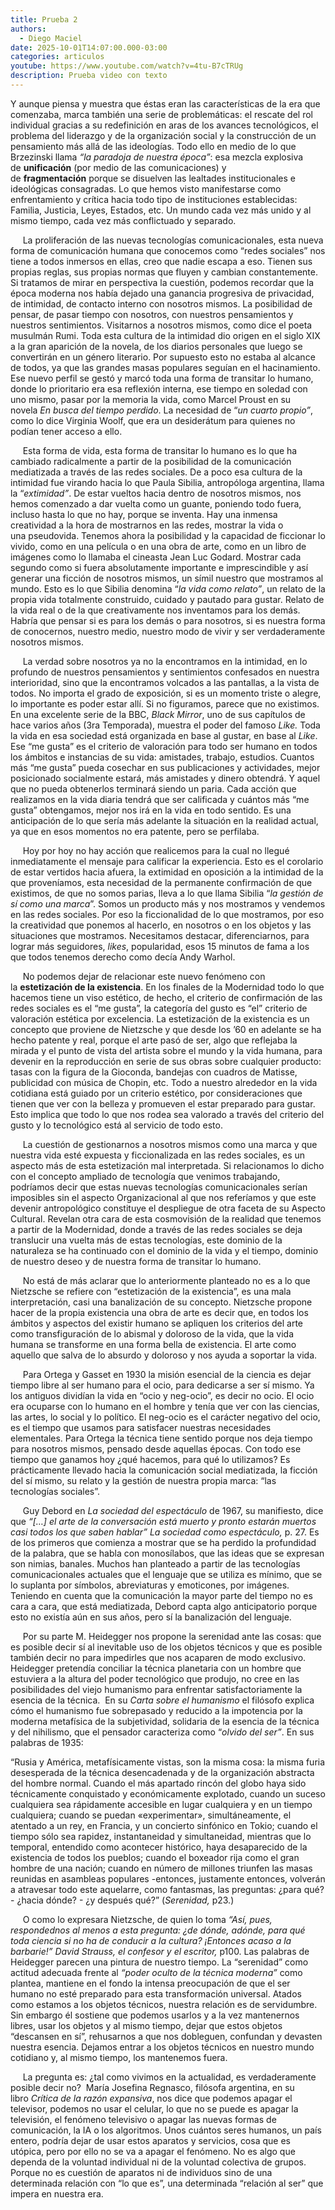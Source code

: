 ```yaml
---
title: Prueba 2
authors:
  - Diego Maciel
date: 2025-10-01T14:07:00.000-03:00
categories: articulos
youtube: https://www.youtube.com/watch?v=4tu-B7cTRUg
description: Prueba video con texto
---
```




Y aunque piensa y muestra que éstas eran las características de la era que comenzaba, marca también una serie de problemáticas: el rescate del rol individual gracias a su redefinición en aras de los avances tecnológicos, el problema del liderazgo y de la organización social y la construcción de un pensamiento más allá de las ideologías. Todo ello en medio de lo que Brzezinski llama *“la paradoja de nuestra época”*: esa mezcla explosiva de **unificación** (por medio de las comunicaciones) y de **fragmentación** porque se disuelven las lealtades institucionales e ideológicas consagradas. Lo que hemos visto manifestarse como enfrentamiento y crítica hacia todo tipo de instituciones establecidas: Familia, Justicia, Leyes, Estados, etc. Un mundo cada vez más unido y al mismo tiempo, cada vez más conflictuado y separado.

     La proliferación de las nuevas tecnologías comunicacionales, esta nueva forma de comunicación humana que conocemos como “redes sociales” nos tiene a todos inmersos en ellas, creo que nadie escapa a eso. Tienen sus propias reglas, sus propias normas que fluyen y cambian constantemente. Si tratamos de mirar en perspectiva la cuestión, podemos recordar que la época moderna nos había dejado una ganancia progresiva de privacidad, de intimidad, de contacto interno con nosotros mismos. La posibilidad de pensar, de pasar tiempo con nosotros, con nuestros pensamientos y nuestros sentimientos. Visitarnos a nosotros mismos, como dice el poeta musulmán Rumi. Toda esta cultura de la intimidad dio origen en el siglo XIX a la gran aparición de la novela, de los diarios personales que luego se convertirán en un género literario. Por supuesto esto no estaba al alcance de todos, ya que las grandes masas populares seguían en el hacinamiento. Ese nuevo perfil se gestó y marcó toda una forma de transitar lo humano, donde lo prioritario era esa reflexión interna, ese tiempo en soledad con uno mismo, pasar por la memoria la vida, como Marcel Proust en su novela *En busca del tiempo perdido*. La necesidad de “*un cuarto propio”*, como lo dice Virginia Woolf, que era un desiderátum para quienes no podían tener acceso a ello.

     Esta forma de vida, esta forma de transitar lo humano es lo que ha cambiado radicalmente a partir de la posibilidad de la comunicación mediatizada a través de las redes sociales. De a poco esa cultura de la intimidad fue virando hacia lo que Paula Sibilia, antropóloga argentina, llama la “*extimidad”*. De estar vueltos hacia dentro de nosotros mismos, nos hemos comenzado a dar vuelta como un guante, poniendo todo fuera, incluso hasta lo que no hay, porque se inventa. Hay una inmensa creatividad a la hora de mostrarnos en las redes, mostrar la vida o una pseudovida. Tenemos ahora la posibilidad y la capacidad de ficcionar lo vivido, como en una película o en una obra de arte, como en un libro de imágenes como lo llamaba el cineasta Jean Luc Godard. Mostrar cada segundo como si fuera absolutamente importante e imprescindible y así generar una ficción de nosotros mismos, un símil nuestro que mostramos al mundo. Esto es lo que Sibilia denomina “*la vida como relato”*, un relato de la propia vida totalmente construido, cuidado y pautado para gustar. Relato de la vida real o de la que creativamente nos inventamos para los demás. Habría que pensar si es para los demás o para nosotros, si es nuestra forma de conocernos, nuestro medio, nuestro modo de vivir y ser verdaderamente nosotros mismos. 

     La verdad sobre nosotros ya no la encontramos en la intimidad, en lo profundo de nuestros pensamientos y sentimientos confesados en nuestra interioridad, sino que la encontramos volcados a las pantallas, a la vista de todos. No importa el grado de exposición, si es un momento triste o alegre, lo importante es poder estar allí. Si no figuramos, parece que no existimos. En una excelente serie de la BBC, *Black Mirror*, uno de sus capítulos de hace varios años (3ra Temporada), muestra el poder del famoso *Like.* Toda la vida en esa sociedad está organizada en base al gustar, en base al *Like*. Ese “me gusta” es el criterio de valoración para todo ser humano en todos los ámbitos e instancias de su vida: amistades, trabajo, estudios. Cuantos más “me gusta” pueda cosechar en sus publicaciones y actividades, mejor posicionado socialmente estará, más amistades y dinero obtendrá. Y aquel que no pueda obtenerlos terminará siendo un paria. Cada acción que realizamos en la vida diaria tendrá que ser calificada y cuántos más “me gusta” obtengamos, mejor nos irá en la vida en todo sentido. Es una anticipación de lo que sería más adelante la situación en la realidad actual, ya que en esos momentos no era patente, pero se perfilaba.

     Hoy por hoy no hay acción que realicemos para la cual no llegué inmediatamente el mensaje para calificar la experiencia. Esto es el corolario de estar vertidos hacia afuera, la extimidad en oposición a la intimidad de la que proveníamos, esta necesidad de la permanente confirmación de que existimos, de que no somos parias, lleva a lo que llama Sibilia “*la gestión de sí como una marca*”. Somos un producto más y nos mostramos y vendemos en las redes sociales. Por eso la ficcionalidad de lo que mostramos, por eso la creatividad que ponemos al hacerlo, en nosotros o en los objetos y las situaciones que mostramos. Necesitamos destacar, diferenciarnos, para lograr más seguidores, *likes*, popularidad, esos 15 minutos de fama a los que todos tenemos derecho como decía Andy Warhol.

     No podemos dejar de relacionar este nuevo fenómeno con la **estetización de la existencia**. En los finales de la Modernidad todo lo que hacemos tiene un viso estético, de hecho, el criterio de confirmación de las redes sociales es el “me gusta”, la categoría del gusto es “el” criterio de valoración estética por excelencia. La estetización de la existencia es un concepto que proviene de Nietzsche y que desde los ’60 en adelante se ha hecho patente y real, porque el arte pasó de ser, algo que reflejaba la mirada y el punto de vista del artista sobre el mundo y la vida humana, para devenir en la reproducción en serie de sus obras sobre cualquier producto: tasas con la figura de la Gioconda, bandejas con cuadros de Matisse, publicidad con música de Chopin, etc. Todo a nuestro alrededor en la vida cotidiana está guiado por un criterio estético, por consideraciones que tienen que ver con la belleza y promueven el estar preparado para gustar. Esto implica que todo lo que nos rodea sea valorado a través del criterio del gusto y lo tecnológico está al servicio de todo esto.

     La cuestión de gestionarnos a nosotros mismos como una marca y que nuestra vida esté expuesta y ficcionalizada en las redes sociales, es un aspecto más de esta estetización mal interpretada. Si relacionamos lo dicho con el concepto ampliado de tecnología que venimos trabajando, podríamos decir que estas nuevas tecnologías comunicacionales serían imposibles sin el aspecto Organizacional al que nos referíamos y que este devenir antropológico constituye el despliegue de otra faceta de su Aspecto Cultural. Revelan otra cara de esta cosmovisión de la realidad que tenemos a partir de la Modernidad, donde a través de las redes sociales se deja translucir una vuelta más de estas tecnologías, este dominio de la naturaleza se ha continuado con el dominio de la vida y el tiempo, dominio de nuestro deseo y de nuestra forma de transitar lo humano.

     No está de más aclarar que lo anteriormente planteado no es a lo que Nietzsche se refiere con “estetización de la existencia”, es una mala interpretación, casi una banalización de su concepto. Nietzsche propone hacer de la propia existencia una obra de arte es decir que, en todos los ámbitos y aspectos del existir humano se apliquen los criterios del arte como transfiguración de lo abismal y doloroso de la vida, que la vida humana se transforme en una forma bella de existencia. El arte como aquello que salva de lo absurdo y doloroso y nos ayuda a soportar la vida. 

     Para Ortega y Gasset en 1930 la misión esencial de la ciencia es dejar tiempo libre al ser humano para el ocio, para dedicarse a ser sí mismo. Ya los antiguos dividían la vida en “ocio y neg-ocio”, es decir no ocio. El ocio era ocuparse con lo humano en el hombre y tenía que ver con las ciencias, las artes, lo social y lo político. El neg-ocio es el carácter negativo del ocio, es el tiempo que usamos para satisfacer nuestras necesidades elementales. Para Ortega la técnica tiene sentido porque nos deja tiempo para nosotros mismos, pensado desde aquellas épocas. Con todo ese tiempo que ganamos hoy ¿qué hacemos, para qué lo utilizamos? Es prácticamente llevado hacia la comunicación social mediatizada, la ficción del sí mismo, su relato y la gestión de nuestra propia marca: “las tecnologías sociales”.

     Guy Debord en *La sociedad del espectáculo* de 1967, su manifiesto, dice que *“\[…] el arte de la conversación está muerto y pronto estarán muertos casi todos los que saben hablar”* *La sociedad como espectáculo,* p. 27. Es de los primeros que comienza a mostrar que se ha perdido la profundidad de la palabra, que se habla con monosílabos, que las ideas que se expresan son nimias, banales. Muchos han planteado a partir de las tecnologías comunicacionales actuales que el lenguaje que se utiliza es mínimo, que se lo suplanta por símbolos, abreviaturas y emoticones, por imágenes. Teniendo en cuenta que la comunicación la mayor parte del tiempo no es cara a cara, que está mediatizada, Debord capta algo anticipatorio porque esto no existía aún en sus años, pero sí la banalización del lenguaje. 

     Por su parte M. Heidegger nos propone la serenidad ante las cosas: que es posible decir sí al inevitable uso de los objetos técnicos y que es posible también decir no para impedirles que nos acaparen de modo exclusivo. Heidegger pretendía conciliar la técnica planetaria con un hombre que estuviera a la altura del poder tecnológico que produjo, no cree en las posibilidades del viejo humanismo para enfrentar satisfactoriamente la esencia de la técnica.  En su *Carta sobre el humanismo* el filósofo explica cómo el humanismo fue sobrepasado y reducido a la impotencia por la moderna metafísica de la subjetividad, solidaria de la esencia de la técnica y del nihilismo, que el pensador caracteriza como “*olvido del ser”*. En sus palabras de 1935: 

“Rusia y América, metafísicamente vistas, son la misma cosa: la misma furia desesperada de la técnica desencadenada y de la organización abstracta del hombre normal. Cuando el más apartado rincón del globo haya sido técnicamente conquistado y económicamente explotado, cuando un suceso cualquiera sea rápidamente accesible en lugar cualquiera y en un tiempo cualquiera; cuando se puedan «experimentar», simultáneamente, el atentado a un rey, en Francia, y un concierto sinfónico en Tokio; cuando el tiempo sólo sea rapidez, instantaneidad y simultaneidad, mientras que lo temporal, entendido como acontecer histórico, haya desaparecido de la existencia de todos los pueblos; cuando el boxeador rija como el gran hombre de una nación; cuando en número de millones triunfen las masas reunidas en asambleas populares -entonces, justamente entonces, volverán a atravesar todo este aquelarre, como fantasmas, las preguntas: ¿para qué? - ¿hacia dónde? - ¿y después qué?” (*Serenidad,* p23.)

     O como lo expresara Nietzsche, de quien lo toma *“Así, pues, respondednos al menos a esta pregunta: ¿de dónde, adónde, para qué toda ciencia si no ha de conducir a la cultura? ¡Entonces acaso a la barbarie!” David Strauss, el confesor y el escritor,* p100. Las palabras de Heidegger parecen una pintura de nuestro tiempo. La “serenidad” como actitud adecuada frente al *“poder oculto de la técnica moderna”* como plantea, mantiene en el fondo la intensa preocupación de que el ser humano no esté preparado para esta transformación universal. Atados como estamos a los objetos técnicos, nuestra relación es de servidumbre. Sin embargo él sostiene que podemos usarlos y a la vez mantenernos libres, usar los objetos y al mismo tiempo, dejar que estos objetos “descansen en sí”, rehusarnos a que nos dobleguen, confundan y devasten nuestra esencia. Dejamos entrar a los objetos técnicos en nuestro mundo cotidiano y, al mismo tiempo, los mantenemos fuera. 

     La pregunta es: ¿tal como vivimos en la actualidad, es verdaderamente posible decir no?  María Josefina Regnasco, filósofa argentina, en su libro *Crítica de la razón expansiva*, nos dice que podemos apagar el televisor, podemos no usar el celular, lo que no se puede es apagar la televisión, el fenómeno televisivo o apagar las nuevas formas de comunicación, la IA o los algoritmos. Unos cuántos seres humanos, un país entero, podría dejar de usar estos aparatos y servicios, cosa que es utópica, pero por ello no se va a apagar el fenómeno. No es algo que dependa de la voluntad individual ni de la voluntad colectiva de grupos. Porque no es cuestión de aparatos ni de individuos sino de una determinada relación con “lo que es”, una determinada “relación al ser” que impera en nuestra era.
